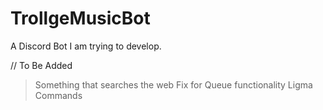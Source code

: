 # TrollgeMusicBot
A Discord Bot I am trying to develop.




//
To Be Added
>Something that searches the web
>Fix for Queue functionality
>Ligma Commands
